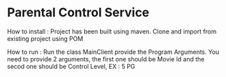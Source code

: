 # Parental Control Service

How to install :
Project has been built using maven. Clone and import from existing project using POM

How to run :
Run the class MainClient provide the Program Arguments. You need to provide 2 arguments, the first one should be Movie Id and the secod one should be Control Level, EX : 5 PG


